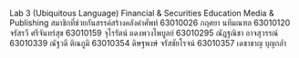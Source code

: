 Lab 3 (Ubiquitous Language)
Financial & Securities
Education
Media & Publishing
สมาชิกที่ช่วยกันสรรค์สร้างคลังคำศัพท์
63010026 กฤศยา นทีมณฑล
63010120 จรัสรวี ศรีจันทร์สุข
63010159 จุไรรัตน์ แดงพวงไพบูลย์
63010295 ณัฎฐณิชา อาจสุวรรณ์
63010339 ณัฐวดี ติณภูมิ
63010354 ดิษฐพงษ์ จรัสชัยโรจน์
63010357 เดชาชาญ บุญกล่ำ
